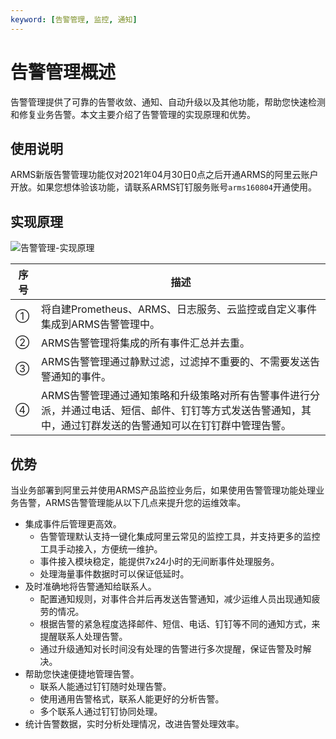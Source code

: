 ```yaml
---
keyword: [告警管理, 监控, 通知]
---
```


# 告警管理概述

告警管理提供了可靠的告警收敛、通知、自动升级以及其他功能，帮助您快速检测和修复业务告警。本文主要介绍了告警管理的实现原理和优势。

## 使用说明

ARMS新版告警管理功能仅对2021年04月30日0点之后开通ARMS的阿里云账户开放。如果您想体验该功能，请联系ARMS钉钉服务账号`arms160804`开通使用。

## 实现原理

![告警管理-实现原理](https://static-aliyun-doc.oss-accelerate.aliyuncs.com/assets/img/zh-CN/3798902261/p269001.png)

|序号|描述|
|--|--|
|①|将自建Prometheus、ARMS、日志服务、云监控或自定义事件集成到ARMS告警管理中。|
|②|ARMS告警管理将集成的所有事件汇总并去重。|
|③|ARMS告警管理通过静默过滤，过滤掉不重要的、不需要发送告警通知的事件。|
|④|ARMS告警管理通过通知策略和升级策略对所有告警事件进行分派，并通过电话、短信、邮件、钉钉等方式发送告警通知，其中，通过钉群发送的告警通知可以在钉钉群中管理告警。|

## 优势

当业务部署到阿里云并使用ARMS产品监控业务后，如果使用告警管理功能处理业务告警，ARMS告警管理能从以下几点来提升您的运维效率。

-   集成事件后管理更高效。
    -   告警管理默认支持一键化集成阿里云常见的监控工具，并支持更多的监控工具手动接入，方便统一维护。
    -   事件接入模块稳定，能提供7x24小时的无间断事件处理服务。
    -   处理海量事件数据时可以保证低延时。
-   及时准确地将告警通知给联系人。
    -   配置通知规则，对事件合并后再发送告警通知，减少运维人员出现通知疲劳的情况。
    -   根据告警的紧急程度选择邮件、短信、电话、钉钉等不同的通知方式，来提醒联系人处理告警。
    -   通过升级通知对长时间没有处理的告警进行多次提醒，保证告警及时解决。
-   帮助您快速便捷地管理告警。
    -   联系人能通过钉钉随时处理告警。
    -   使用通用告警格式，联系人能更好的分析告警。
    -   多个联系人通过钉钉协同处理。
-   统计告警数据，实时分析处理情况，改进告警处理效率。


